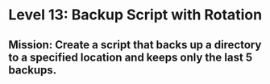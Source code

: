 # Level 13: Backup Script with Rotation

## Mission: Create a script that backs up a directory to a specified location and keeps only the last 5 backups.